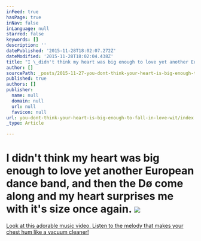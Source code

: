 ```yaml
---
inFeed: true
hasPage: true
inNav: false
inLanguage: null
starred: false
keywords: []
description: ''
datePublished: '2015-11-28T18:02:07.272Z'
dateModified: '2015-11-28T18:02:04.438Z'
title: "I \_didn't think my heart was big enough to love yet another European dance band, and then the Dø come along and my heart surprises me with it's size once again.\_"
author: []
sourcePath: _posts/2015-11-27-you-dont-think-your-heart-is-big-enough-to-fall-in-love-wit.md
published: true
authors: []
publisher:
  name: null
  domain: null
  url: null
  favicon: null
url: you-dont-think-your-heart-is-big-enough-to-fall-in-love-wit/index.html
_type: Article

---
```

# I  didn't think my heart was big enough to love yet another European dance band, and then the Dø come along and my heart surprises me with it's size once again. ![](https://the-grid-user-content.s3-us-west-2.amazonaws.com/5a0962c1-2a25-4580-9ba7-d947d8a5abc4.jpg)

[Look at this adorable music video.  Listen to the melody that makes your chest hum like a vacuum cleaner!][0]

[0]: https://www.youtube.com/watch?v=HNgJPIwg5Mc